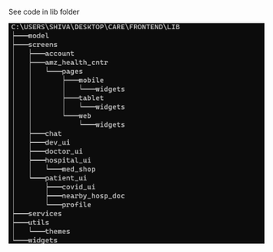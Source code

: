 See code in lib folder


<img src="https://github.com/Technocrats-nitw/Care/blob/master/res/tree-frontend.png">
